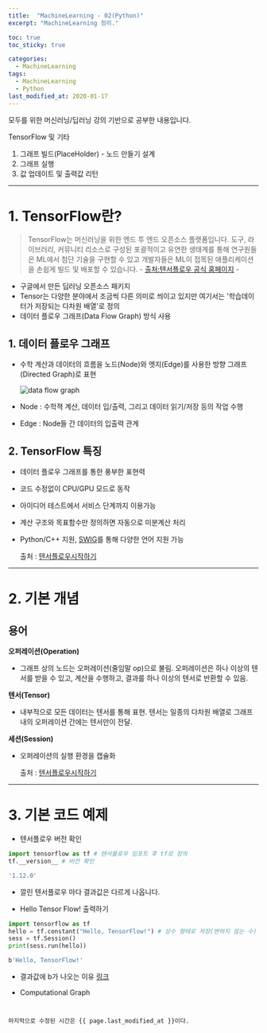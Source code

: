```yaml
---
title:  "MachineLearning - 02(Python)"
excerpt: "MachineLearning 정리."

toc: true
toc_sticky: true

categories:
  - MachineLearning
tags:
  - MachineLearning
  - Python
last_modified_at: 2020-01-17
---
```

모두를 위한 머신러닝/딥러닝 강의 기반으로 공부한 내용입니다.

TensorFlow 및 기타 

1. 그래프 빌드(PlaceHolder) - 노드 만들기 설계
2. 그래프 실행
3. 값 업데이트 및 출력값 리턴

---

# 1. TensorFlow란?
> TensorFlow는 머신러닝을 위한 엔드 투 엔드 오픈소스 플랫폼입니다. 도구, 라이브러리, 커뮤니티 리소스로 구성된 포괄적이고 유연한 생태계를 통해 연구원들은 ML에서 첨단 기술을 구현할 수 있고 개발자들은 ML이 접목된 애플리케이션을 손쉽게 빌드 및 배포할 수 있습니다.       - [출처:텐서플로우 공식 홈페이지](https://www.tensorflow.org/?hl=ko) -

- 구글에서 만든 딥러닝 오픈소스 패키지
- Tensor는 다양한 분야에서 조금씩 다른 의미로 씌이고 있지만 여기서는 '학습데이터가 저장되는 다차원 배열'로 정의
- 데이터 플로우 그래프(Data Flow Graph) 방식 사용

## 1. 데이터 플로우 그래프
- 수학 계산과 데이터의 흐름을 노드(Node)와 엣지(Edge)를 사용한 방향 그래프(Directed Graph)로 표현

  ![data flow graph](https://www.tensorflow.org/images/tensors_flowing.gif)

- Node : 수학젹 계산, 데이터 입/출력, 그리고 데이터 읽기/저장 등의 작업 수행
- Edge : Node들 간 데이터의 입출력 관계

## 2. TensorFlow 특징
- 데이터 플로우 그래프를 통한 풍부한 표현력
- 코드 수정없이 CPU/GPU 모드로 동작
- 아이디어 테스트에서 서비스 단계까지 이용가능
- 계산 구조와 목표함수만 정의하면 자동으로 미분계산 처리
- Python/C++ 지원, [SWIG](https://ko.wikipedia.org/wiki/SWIG)를 통해 다양한 언어 지원 가능

  출처 : [텐서플로우시작하기](https://gist.github.com/haje01/202ac276bace4b25dd3f)

---

# 2. 기본 개념 
## 용어
**오퍼레이션(Operation)**
- 그래프 상의 노드는 오퍼레이션(줄임말 op)으로 불림. 오퍼레이션은 하나 이상의 텐서를 받을 수 있고, 계산을 수행하고, 결과를 하나 이상의 텐서로 반환할 수 있음.

**텐서(Tensor)**
- 내부적으로 모든 데이터는 텐서를 통해 표현. 텐서는 일종의 다차원 배열로 그래프 내의 오퍼레이션 간에는 텐서만이 전달.

**세션(Session)**
- 오퍼레이션의 실행 환경을 캡슐화

  출처 : [텐서플로우시작하기](https://gist.github.com/haje01/202ac276bace4b25dd3f)

---

# 3. 기본 코드 예제

- 텐서플로우 버전 확인
~~~ python
import tensorflow as tf # 텐서플로우 임포트 후 tf로 정의
tf.__version__ # 버전 확인
~~~
~~~bash
'1.12.0'
~~~
  - 깔린 텐서플로우 마다 결과값은 다르게 나옵니다.

- Hello Tensor Flow! 출력하기
~~~ python
import tensorflow as tf
hello = tf.constant("Hello, TensorFlow!") # 상수 형태로 저장(변하지 않는 수)
sess = tf.Session()
print(sess.run(hello))
~~~
~~~bash
b'Hello, TensorFlow!'
~~~
  - 결과값에 b가 나오는 이유 [링크](https://stackoverflow.com/questions/6269765/what-does-the-b-character-do-in-front-of-a-string-literal)

- Computational Graph
~~~ python


마지막으로 수정된 시간은 {{ page.last_modified_at }}이다.